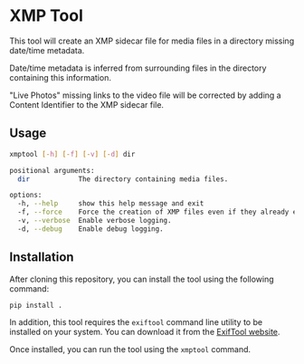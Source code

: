 # XMP Tool

This tool will create an XMP sidecar file for media files in a directory missing date/time metadata.

Date/time metadata is inferred from surrounding files in the directory containing this information.

"Live Photos" missing links to the video file will be corrected by adding a Content Identifier to the XMP sidecar file.

## Usage

```bash
xmptool [-h] [-f] [-v] [-d] dir

positional arguments:
  dir            The directory containing media files.

options:
  -h, --help     show this help message and exit
  -f, --force    Force the creation of XMP files even if they already exist.
  -v, --verbose  Enable verbose logging.
  -d, --debug    Enable debug logging.
```

## Installation

After cloning this repository, you can install the tool using the following command:

```bash
pip install .
```

In addition, this tool requires the `exiftool` command line utility to be installed on your system. You can download it from the [ExifTool website](https://exiftool.org/).

Once installed, you can run the tool using the `xmptool` command.